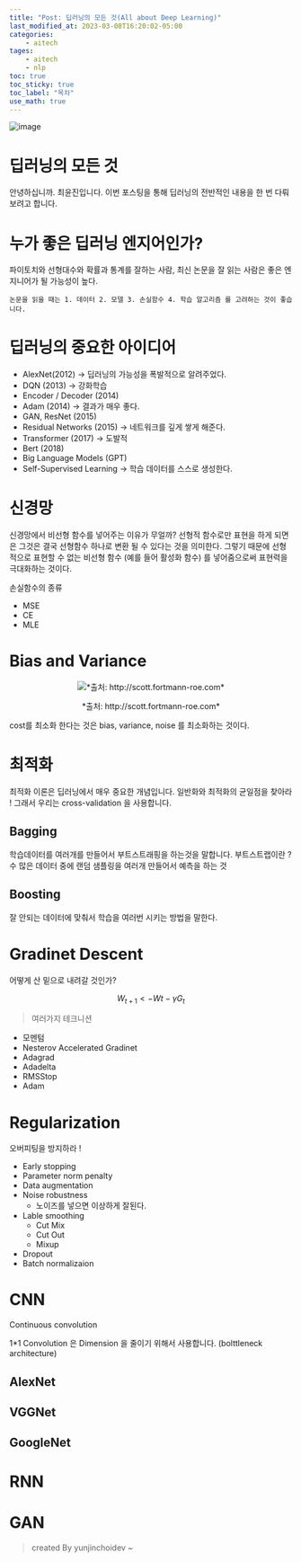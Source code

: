 ```yaml
---
title: "Post: 딥러닝의 모든 것(All about Deep Learning)"
last_modified_at: 2023-03-08T16:20:02-05:00
categories:
    - aitech
tages:
    - aitech
    - nlp
toc: true
toc_sticky: true
toc_label: "목차"
use_math: true
---
```





![image](../../../image/aitech.png)



# 딥러닝의 모든 것
안녕하십니까. 최윤진입니다. 이번 포스팅을 통해 딥러닝의 전반적인 내용을 한 번 다뤄보려고 합니다. 

# 누가 좋은 딥러닝 엔지어인가?
파이토치와 선형대수와 확률과 통계를 잘하는 사람, 최신 논문을 잘 읽는 사람은 좋은 엔지니어가 될 가능성이 높다.

```
논문을 읽을 때는 1. 데이터 2. 모델 3. 손실함수 4. 학습 알고리즘 를 고려하는 것이 좋습니다. 
```

# 딥러닝의 중요한 아이디어

- AlexNet(2012) -> 딥러닝의 가능성을 폭발적으로 알려주었다. 
- DQN (2013) -> 강화학습
- Encoder / Decoder (2014)
- Adam (2014) -> 결과가 매우 좋다.
- GAN, ResNet (2015) 
- Residual Networks (2015) -> 네트워크를 깊게 쌓게 해준다.
- Transformer (2017) -> 도발적
- Bert (2018)
- Big Language Models (GPT)
- Self-Supervised Learning -> 학습 데이터를 스스로 생성한다.


# 신경망
신경망에서 비선형 함수를 넣어주는 이유가 무얼까? 선형적 함수로만 표현을 하게 되면은 그것은 결국 선형함수 하나로 변환 될 수 있다는 것을 의미한다. 그렇기 때문에 선형적으로 표현할 수 없는 비선형 함수 (예를 들어 활성화 함수) 를 넣어줌으로써 표현력을 극대화하는 것이다. 

손실함수의 종류
- MSE
- CE
- MLE 


# Bias and Variance
<p align="center">
  <img src="./../../image/aitech/bias.png" alt="*출처: http://scott.fortmann-roe.com*" width="number" /> 
  <p align="center">*출처: http://scott.fortmann-roe.com*</p>
</p>

cost를 최소화 한다는 것은 bias, variance, noise 를 최소화하는 것이다.


# 최적화
최적화 이론은 딥러닝에서 매우 중요한 개념입니다. 일반화와 최적화의 균일점을 찾아라 ! 그래서 우리는 cross-validation 을 사용합니다. 

## Bagging
학습데이터를 여러개를 만들어서 부트스트래핑을 하는것을 말합니다.  부트스트랩이란 ? 수 많은 데이터 중에 랜덤 샘플링을 여러개 만들어서 예측을 하는 것
## Boosting
잘 안되는 데이터에 맞춰서 학습을 여러번 시키는 방법을 말한다.

# Gradinet Descent
어떻게 산 밑으로 내려갈 것인가? 

$$ W_{t+1} <- Wt - \gamma G_{t} $$

> 여러가지 테크니션
- 모멘텀
- Nesterov Accelerated Gradinet
- Adagrad
- Adadelta
- RMSStop
- Adam


# Regularization
오버피팅을 방지하라 ! 

- Early stopping
- Parameter norm penalty
- Data augmentation
- Noise robustness
  - 노이즈를 넣으면 이상하게 잘된다.
- Lable smoothing
  - Cut Mix 
  - Cut Out 
  - Mixup
- Dropout
- Batch normalizaion 

# CNN

Continuous convolution



1*1 Convolution 은 Dimension 을 줄이기 위해서 사용합니다. (bolttleneck architecture)

## AlexNet
## VGGNet

## GoogleNet


# RNN

# GAN

> created By yunjinchoidev ~ 


